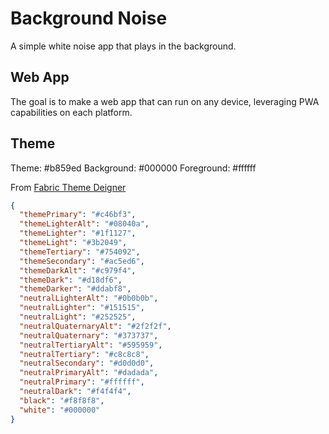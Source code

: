 # Background Noise

A simple white noise app that plays in the background.

## Web App

The goal is to make a web app that can run on any device, leveraging PWA capabilities on each platform.

## Theme

Theme: #b859ed
Background: #000000
Foreground: #ffffff

From [Fabric Theme Deigner](https://aka.ms/themedesigner)

```json
{
  "themePrimary": "#c46bf3",
  "themeLighterAlt": "#08040a",
  "themeLighter": "#1f1127",
  "themeLight": "#3b2049",
  "themeTertiary": "#754092",
  "themeSecondary": "#ac5ed6",
  "themeDarkAlt": "#c979f4",
  "themeDark": "#d18df6",
  "themeDarker": "#ddabf8",
  "neutralLighterAlt": "#0b0b0b",
  "neutralLighter": "#151515",
  "neutralLight": "#252525",
  "neutralQuaternaryAlt": "#2f2f2f",
  "neutralQuaternary": "#373737",
  "neutralTertiaryAlt": "#595959",
  "neutralTertiary": "#c8c8c8",
  "neutralSecondary": "#d0d0d0",
  "neutralPrimaryAlt": "#dadada",
  "neutralPrimary": "#ffffff",
  "neutralDark": "#f4f4f4",
  "black": "#f8f8f8",
  "white": "#000000"
}
```
